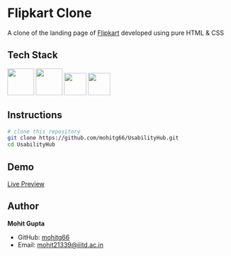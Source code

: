 # Flipkart Clone
A clone of the landing page of [Flipkart](https://flipkart.com) developed using pure HTML &amp; CSS


## Tech Stack

<img height="60px" src="https://cdn.svgporn.com/logos/html-5.svg"> <img height="60px" src="https://cdn.svgporn.com/logos/css-3.svg"> <img height="50px" src="https://cdn.svgporn.com/logos/git-icon.svg"> <img height="50px" src="https://github.githubassets.com/images/modules/logos_page/GitHub-Mark.png">


## Instructions

```bash
# clone this repository
git clone https://github.com/mohitg66/UsabilityHub.git
cd UsabilityHub
```


## Demo
[Live Preview](https://mohitg66.github.io/Flipkart-Clone/)


## Author

**Mohit Gupta**

- GitHub: [mohitg66](https://github.com/mohitg66/)
- Email: [mohit21339@iiitd.ac.in](mailto:mohit21339@iiitd.ac.in)
